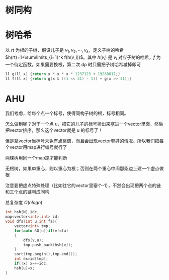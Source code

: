 # 树同构
# 树哈希
以 $rt$ 为根的子树，假设儿子是 $v_1, v_2, \cdots, v_k$，定义子树的哈希 $h(rt)=1+\sum\limits_{i=1}^k f(h(v_i))$。其中 $h(v_i)$ 是 $v_i$ 对应子树的哈希，$f$ 为一个待定函数。如果需要换根，第二次 dp 时只需把子树哈希减掉即可
```cpp
ll g(ll x) {return x * x * x * 1237123 + 19260817;}
ll f(ll x) {return g(x & ((1 << 31) - 1)) + g(x >> 31);}
```
# AHU
我们考虑，给每个点一个标号，使得同构子树的根，标号相同。

怎么做到呢？对于一个点 u，把它的儿子的标号拎出来塞进一个vector里面，然后把vector排序，那么这个vector就是 u 的标号了！

但是拿vector当标号未免有点离谱，而且会出现vector套娃的情况。所以我们把每个vector用map进行编号就行了

两棵树用同一个map跑才能判断

无根树，如果单重心，则以重心为根；否则在两个重心中间那条边上建一个虚点做根

注意要把虚点特殊处理（比如往它的vector里塞个-1），不然会出现把两个点的链和三个点的链判成同构

总复杂度 $O(nlog n)$
```cpp
int hsh[N],idc;
map<vector<int>,int> id;
void dfs(int u,int fa){
    vector<int> tmp;
    for(auto &G[u])if(v!=fa)
    {
        dfs(v,u);
        tmp.push_back(hsh[v]);
    }
    sort(tmp.begin(),tmp.end());
    int &x=id[tmp];
    if(!x) x=++idc;
    hsh[u]=x;
}
```
